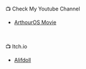 📺 Check My Youtube Channel
<!-- YOUTUBE:START -->
- [ArthourOS Movie](https://www.youtube.com/channel/UC_fBbHbRzhUBHvIZaAnFD2A)
<!-- YOUTUBE:END -->

<br></br>
📺 Itch.io
<!-- ITCH:START -->
- [Alifdoll](https://alifdoll.itch.io/)
<!-- ITCH:END -->




